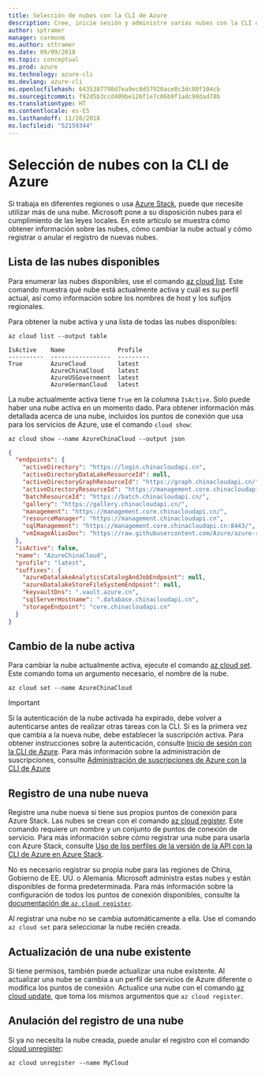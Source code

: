```yaml
---
title: Selección de nubes con la CLI de Azure
description: Cree, inicie sesión y administre varias nubes con la CLI de Azure.
author: sptramer
manager: carmonm
ms.author: sttramer
ms.date: 09/09/2018
ms.topic: conceptual
ms.prod: azure
ms.technology: azure-cli
ms.devlang: azure-cli
ms.openlocfilehash: 6435387798d7ea9ec8d57920ace0c3dc80f104cb
ms.sourcegitcommit: f92d5b3ccd409be126f1e7c06b9f1adc98dad78b
ms.translationtype: HT
ms.contentlocale: es-ES
ms.lasthandoff: 11/20/2018
ms.locfileid: "52159344"
---
```

# <a name="select-clouds-with-the-azure-cli"></a>Selección de nubes con la CLI de Azure 

Si trabaja en diferentes regiones o usa [Azure Stack](https://docs.microsoft.com/azure/azure-stack/user/), puede que necesite utilizar más de una nube. Microsoft pone a su disposición nubes para el cumplimiento de las leyes locales. En este artículo se muestra cómo obtener información sobre las nubes, cómo cambiar la nube actual y cómo registrar o anular el registro de nuevas nubes.

## <a name="list-available-clouds"></a>Lista de las nubes disponibles

Para enumerar las nubes disponibles, use el comando [az cloud list](/cli/azure/cloud#az-cloud-list). Este comando muestra qué nube está actualmente activa y cuál es su perfil actual, así como información sobre los nombres de host y los sufijos regionales.

Para obtener la nube activa y una lista de todas las nubes disponibles:

```azurecli-interactive
az cloud list --output table
```

```output
IsActive    Name               Profile
----------  -----------------  ---------
True        AzureCloud         latest
            AzureChinaCloud    latest
            AzureUSGovernment  latest
            AzureGermanCloud   latest
```

La nube actualmente activa tiene `True` en la columna `IsActive`. Solo puede haber una nube activa en un momento dado. Para obtener información más detallada acerca de una nube, incluidos los puntos de conexión que usa para los servicios de Azure, use el comando `cloud show`:

```azurecli-interactive
az cloud show --name AzureChinaCloud --output json
```

```json
{
  "endpoints": {
    "activeDirectory": "https://login.chinacloudapi.cn",
    "activeDirectoryDataLakeResourceId": null,
    "activeDirectoryGraphResourceId": "https://graph.chinacloudapi.cn/",
    "activeDirectoryResourceId": "https://management.core.chinacloudapi.cn/",
    "batchResourceId": "https://batch.chinacloudapi.cn/",
    "gallery": "https://gallery.chinacloudapi.cn/",
    "management": "https://management.core.chinacloudapi.cn/",
    "resourceManager": "https://management.chinacloudapi.cn",
    "sqlManagement": "https://management.core.chinacloudapi.cn:8443/",
    "vmImageAliasDoc": "https://raw.githubusercontent.com/Azure/azure-rest-api-specs/master/arm-compute/quickstart-templates/aliases.json"
  },
  "isActive": false,
  "name": "AzureChinaCloud",
  "profile": "latest",
  "suffixes": {
    "azureDatalakeAnalyticsCatalogAndJobEndpoint": null,
    "azureDatalakeStoreFileSystemEndpoint": null,
    "keyvaultDns": ".vault.azure.cn",
    "sqlServerHostname": ".database.chinacloudapi.cn",
    "storageEndpoint": "core.chinacloudapi.cn"
  }
}
```

## <a name="switch-the-active-cloud"></a>Cambio de la nube activa

Para cambiar la nube actualmente activa, ejecute el comando [az cloud set](/cli/azure/cloud#az-cloud-set). Este comando toma un argumento necesario, el nombre de la nube.

```azurecli-interactive
az cloud set --name AzureChinaCloud
```

> [!IMPORTANT]
> Si la autenticación de la nube activada ha expirado, debe volver a autenticarse antes de realizar otras tareas con la CLI. Si es la primera vez que cambia a la nueva nube, debe establecer la suscripción activa.
> Para obtener instrucciones sobre la autenticación, consulte [Inicio de sesión con la CLI de Azure](authenticate-azure-cli.md). Para más información sobre la administración de suscripciones, consulte [Administración de suscripciones de Azure con la CLI de Azure](manage-azure-subscriptions-azure-cli.md)

## <a name="register-a-new-cloud"></a>Registro de una nube nueva

Registre una nube nueva si tiene sus propios puntos de conexión para Azure Stack. Las nubes se crean con el comando [az cloud register](/cli/azure/cloud#az-cloud-register). Este comando requiere un nombre y un conjunto de puntos de conexión de servicio. Para más información sobre cómo registrar una nube para usarla con Azure Stack, consulte [Uso de los perfiles de la versión de la API con la CLI de Azure en Azure Stack](/azure/azure-stack/user/azure-stack-version-profiles-azurecli2#connect-to-azure-stack).

No es necesario registrar su propia nube para las regiones de China, Gobierno de EE. UU. o Alemania. Microsoft administra estas nubes y están disponibles de forma predeterminada.  Para más información sobre la configuración de todos los puntos de conexión disponibles, consulte la [documentación de `az cloud register`](/cli/azure/cloud#az-cloud-register).

Al registrar una nube no se cambia automáticamente a ella. Use el comando `az cloud set` para seleccionar la nube recién creada.

## <a name="update-an-existing-cloud"></a>Actualización de una nube existente

Si tiene permisos, también puede actualizar una nube existente. Al actualizar una nube se cambia a un perfil de servicios de Azure diferente o modifica los puntos de conexión.
Actualice una nube con el comando [az cloud update](/cli/azure/cloud#az-cloud-update), que toma los mismos argumentos que `az cloud register`.

## <a name="unregister-a-cloud"></a>Anulación del registro de una nube

Si ya no necesita la nube creada, puede anular el registro con el comando [cloud unregister](/cli/azure/cloud#az-cloud-unregister):

```azurecli-interactive
az cloud unregister --name MyCloud
```
